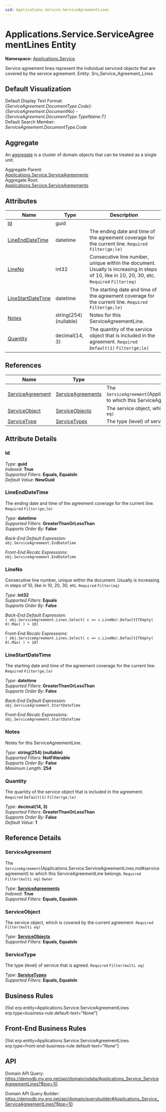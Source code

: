 ```yaml
---
uid: Applications.Service.ServiceAgreementLines
---
```

# Applications.Service.ServiceAgreementLines Entity

**Namespace:** [Applications.Service](Applications.Service.md)  

Service agreement lines represent the individual serviced objects that are covered by the service agreement. Entity: Srv_Service_Agreement_Lines

## Default Visualization
Default Display Text Format:  
_{ServiceAgreement.DocumentType.Code}:{ServiceAgreement.DocumentNo} - {ServiceAgreement.DocumentType.TypeName:T}_  
Default Search Member:  
_ServiceAgreement.DocumentType.Code_  

## Aggregate
An [aggregate](https://docs.erp.net/tech/advanced/concepts/aggregates.html) is a cluster of domain objects that can be treated as a single unit.  

Aggregate Parent:  
[Applications.Service.ServiceAgreements](Applications.Service.ServiceAgreements.md)  
Aggregate Root:  
[Applications.Service.ServiceAgreements](Applications.Service.ServiceAgreements.md)  

## Attributes

| Name | Type | Description |
| ---- | ---- | --- |
| [Id](Applications.Service.ServiceAgreementLines.md#id) | guid |  
| [LineEndDateTime](Applications.Service.ServiceAgreementLines.md#lineenddatetime) | datetime | The ending date and time of the agreement coverage for the current line. `Required` `Filter(ge;le)` 
| [LineNo](Applications.Service.ServiceAgreementLines.md#lineno) | int32 | Consecutive line number, unique within the document. Usually is increasing in steps of 10, like in 10, 20, 30, etc. `Required` `Filter(eq)` 
| [LineStartDateTime](Applications.Service.ServiceAgreementLines.md#linestartdatetime) | datetime | The starting date and time of the agreement coverage for the current line. `Required` `Filter(ge;le)` 
| [Notes](Applications.Service.ServiceAgreementLines.md#notes) | string(254) (nullable) | Notes for this ServiceAgreementLine. 
| [Quantity](Applications.Service.ServiceAgreementLines.md#quantity) | decimal(14, 3) | The quantity of the service object that is included in the agreement. `Required` `Default(1)` `Filter(ge;le)` 

## References

| Name | Type | Description |
| ---- | ---- | --- |
| [ServiceAgreement](Applications.Service.ServiceAgreementLines.md#serviceagreement) | [ServiceAgreements](Applications.Service.ServiceAgreements.md) | The `ServiceAgreement`(Applications.Service.ServiceAgreementLines.md#serviceagreement) to which this ServiceAgreementLine belongs. `Required` `Filter(multi eq)` `Owner` |
| [ServiceObject](Applications.Service.ServiceAgreementLines.md#serviceobject) | [ServiceObjects](Applications.Service.ServiceObjects.md) | The service object, which is covered by the current agreement. `Required` `Filter(multi eq)` |
| [ServiceType](Applications.Service.ServiceAgreementLines.md#servicetype) | [ServiceTypes](Applications.Service.ServiceTypes.md) | The type (level) of service that is agreed. `Required` `Filter(multi eq)` |


## Attribute Details

### Id

_Type_: **guid**  
_Indexed_: **True**  
_Supported Filters_: **Equals, EqualsIn**  
_Default Value_: **NewGuid**  

### LineEndDateTime

The ending date and time of the agreement coverage for the current line. `Required` `Filter(ge;le)`

_Type_: **datetime**  
_Supported Filters_: **GreaterThanOrLessThan**  
_Supports Order By_: **False**  

_Back-End Default Expression:_  
`obj.ServiceAgreement.EndDateTime`

_Front-End Recalc Expressions:_  
`obj.ServiceAgreement.EndDateTime`
### LineNo

Consecutive line number, unique within the document. Usually is increasing in steps of 10, like in 10, 20, 30, etc. `Required` `Filter(eq)`

_Type_: **int32**  
_Supported Filters_: **Equals**  
_Supports Order By_: **False**  

_Back-End Default Expression:_  
`( obj.ServiceAgreement.Lines.Select( c => c.LineNo).DefaultIfEmpty( 0).Max( ) + 10)`

_Front-End Recalc Expressions:_  
`( obj.ServiceAgreement.Lines.Select( c => c.LineNo).DefaultIfEmpty( 0).Max( ) + 10)`
### LineStartDateTime

The starting date and time of the agreement coverage for the current line. `Required` `Filter(ge;le)`

_Type_: **datetime**  
_Supported Filters_: **GreaterThanOrLessThan**  
_Supports Order By_: **False**  

_Back-End Default Expression:_  
`obj.ServiceAgreement.StartDateTime`

_Front-End Recalc Expressions:_  
`obj.ServiceAgreement.StartDateTime`
### Notes

Notes for this ServiceAgreementLine.

_Type_: **string(254) (nullable)**  
_Supported Filters_: **NotFilterable**  
_Supports Order By_: **False**  
_Maximum Length_: **254**  

### Quantity

The quantity of the service object that is included in the agreement. `Required` `Default(1)` `Filter(ge;le)`

_Type_: **decimal(14, 3)**  
_Supported Filters_: **GreaterThanOrLessThan**  
_Supports Order By_: **False**  
_Default Value_: **1**  


## Reference Details

### ServiceAgreement

The `ServiceAgreement`(Applications.Service.ServiceAgreementLines.md#serviceagreement) to which this ServiceAgreementLine belongs. `Required` `Filter(multi eq)` `Owner`

_Type_: **[ServiceAgreements](Applications.Service.ServiceAgreements.md)**  
_Indexed_: **True**  
_Supported Filters_: **Equals, EqualsIn**  

### ServiceObject

The service object, which is covered by the current agreement. `Required` `Filter(multi eq)`

_Type_: **[ServiceObjects](Applications.Service.ServiceObjects.md)**  
_Supported Filters_: **Equals, EqualsIn**  

### ServiceType

The type (level) of service that is agreed. `Required` `Filter(multi eq)`

_Type_: **[ServiceTypes](Applications.Service.ServiceTypes.md)**  
_Supported Filters_: **Equals, EqualsIn**  



## Business Rules

[!list erp.entity=Applications.Service.ServiceAgreementLines erp.type=business-rule default-text="None"]

## Front-End Business Rules

[!list erp.entity=Applications.Service.ServiceAgreementLines erp.type=front-end-business-rule default-text="None"]

## API

Domain API Query:
<https://demodb.my.erp.net/api/domain/odata/Applications_Service_ServiceAgreementLines?$top=10>

Domain API Query Builder:
<https://demodb.my.erp.net/api/domain/querybuilder#Applications_Service_ServiceAgreementLines?$top=10>

